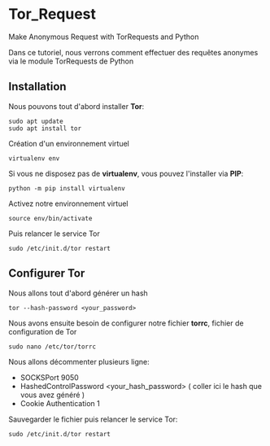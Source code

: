# Tor_Request
Make Anonymous Request with TorRequests and Python

Dans ce tutoriel, nous verrons comment effectuer des requêtes anonymes via le module TorRequests de Python

## Installation

Nous pouvons tout d'abord installer __Tor__:
```
sudo apt update
sudo apt install tor
```
Création d'un environnement virtuel
```
virtualenv env
```
Si vous ne disposez pas de __virtualenv__, vous pouvez l'installer via __PIP__:
```
python -m pip install virtualenv
```
Activez notre environnement virtuel
```
source env/bin/activate
```
Puis relancer le service Tor
```
sudo /etc/init.d/tor restart
```
## Configurer Tor
Nous allons tout d'abord générer un hash
```
tor --hash-password <your_password>
```
Nous avons ensuite besoin de configurer notre fichier __torrc__, fichier de configuration de Tor
```
sudo nano /etc/tor/torrc
```
Nous allons décommenter plusieurs ligne:
- SOCKSPort 9050
- HashedControlPassword <your_hash_password> ( coller ici le hash que vous avez généré )
- Cookie Authentication 1

Sauvegarder le fichier puis relancer le service Tor:
```
sudo /etc/init.d/tor restart
```

